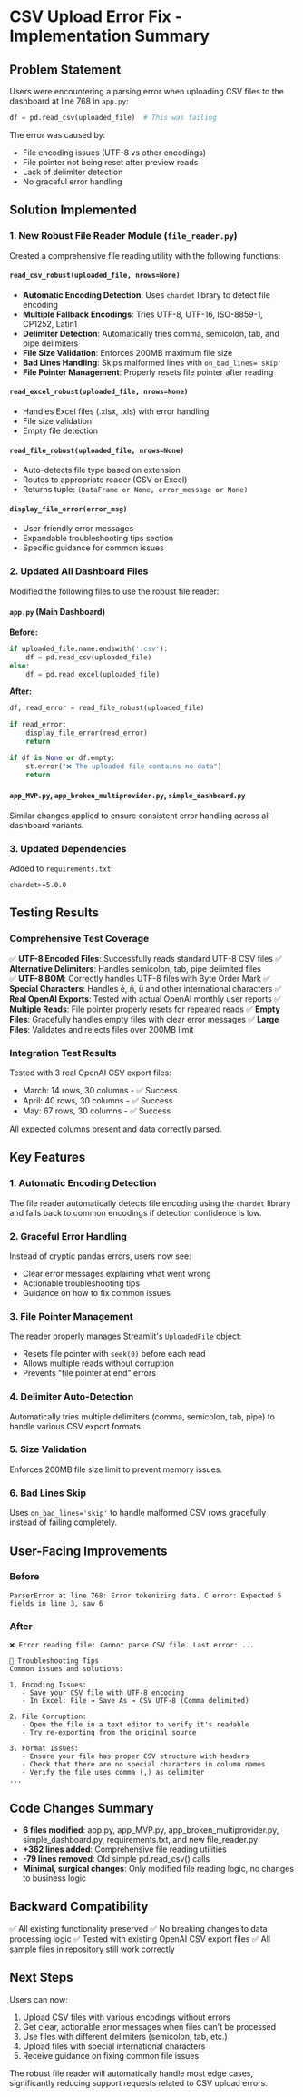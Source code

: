 # CSV Upload Error Fix - Implementation Summary

## Problem Statement
Users were encountering a parsing error when uploading CSV files to the dashboard at line 768 in `app.py`:
```python
df = pd.read_csv(uploaded_file)  # This was failing
```

The error was caused by:
- File encoding issues (UTF-8 vs other encodings)
- File pointer not being reset after preview reads
- Lack of delimiter detection
- No graceful error handling

## Solution Implemented

### 1. New Robust File Reader Module (`file_reader.py`)

Created a comprehensive file reading utility with the following functions:

#### `read_csv_robust(uploaded_file, nrows=None)`
- **Automatic Encoding Detection**: Uses `chardet` library to detect file encoding
- **Multiple Fallback Encodings**: Tries UTF-8, UTF-16, ISO-8859-1, CP1252, Latin1
- **Delimiter Detection**: Automatically tries comma, semicolon, tab, and pipe delimiters
- **File Size Validation**: Enforces 200MB maximum file size
- **Bad Lines Handling**: Skips malformed lines with `on_bad_lines='skip'`
- **File Pointer Management**: Properly resets file pointer after reading

#### `read_excel_robust(uploaded_file, nrows=None)`
- Handles Excel files (.xlsx, .xls) with error handling
- File size validation
- Empty file detection

#### `read_file_robust(uploaded_file, nrows=None)`
- Auto-detects file type based on extension
- Routes to appropriate reader (CSV or Excel)
- Returns tuple: `(DataFrame or None, error_message or None)`

#### `display_file_error(error_msg)`
- User-friendly error messages
- Expandable troubleshooting tips section
- Specific guidance for common issues

### 2. Updated All Dashboard Files

Modified the following files to use the robust file reader:

#### `app.py` (Main Dashboard)
**Before:**
```python
if uploaded_file.name.endswith('.csv'):
    df = pd.read_csv(uploaded_file)
else:
    df = pd.read_excel(uploaded_file)
```

**After:**
```python
df, read_error = read_file_robust(uploaded_file)

if read_error:
    display_file_error(read_error)
    return

if df is None or df.empty:
    st.error("❌ The uploaded file contains no data")
    return
```

#### `app_MVP.py`, `app_broken_multiprovider.py`, `simple_dashboard.py`
Similar changes applied to ensure consistent error handling across all dashboard variants.

### 3. Updated Dependencies

Added to `requirements.txt`:
```
chardet>=5.0.0
```

## Testing Results

### Comprehensive Test Coverage

✅ **UTF-8 Encoded Files**: Successfully reads standard UTF-8 CSV files
✅ **Alternative Delimiters**: Handles semicolon, tab, pipe delimited files  
✅ **UTF-8 BOM**: Correctly handles UTF-8 files with Byte Order Mark
✅ **Special Characters**: Handles é, ñ, ü and other international characters
✅ **Real OpenAI Exports**: Tested with actual OpenAI monthly user reports
✅ **Multiple Reads**: File pointer properly resets for repeated reads
✅ **Empty Files**: Gracefully handles empty files with clear error messages
✅ **Large Files**: Validates and rejects files over 200MB limit

### Integration Test Results

Tested with 3 real OpenAI CSV export files:
- March: 14 rows, 30 columns - ✅ Success
- April: 40 rows, 30 columns - ✅ Success  
- May: 67 rows, 30 columns - ✅ Success

All expected columns present and data correctly parsed.

## Key Features

### 1. Automatic Encoding Detection
The file reader automatically detects file encoding using the `chardet` library and falls back to common encodings if detection confidence is low.

### 2. Graceful Error Handling
Instead of cryptic pandas errors, users now see:
- Clear error messages explaining what went wrong
- Actionable troubleshooting tips
- Guidance on how to fix common issues

### 3. File Pointer Management
The reader properly manages Streamlit's `UploadedFile` object:
- Resets file pointer with `seek(0)` before each read
- Allows multiple reads without corruption
- Prevents "file pointer at end" errors

### 4. Delimiter Auto-Detection
Automatically tries multiple delimiters (comma, semicolon, tab, pipe) to handle various CSV export formats.

### 5. Size Validation
Enforces 200MB file size limit to prevent memory issues.

### 6. Bad Lines Skip
Uses `on_bad_lines='skip'` to handle malformed CSV rows gracefully instead of failing completely.

## User-Facing Improvements

### Before
```
ParserError at line 768: Error tokenizing data. C error: Expected 5 fields in line 3, saw 6
```

### After
```
❌ Error reading file: Cannot parse CSV file. Last error: ...

🔧 Troubleshooting Tips
Common issues and solutions:

1. Encoding Issues:
   - Save your CSV file with UTF-8 encoding
   - In Excel: File → Save As → CSV UTF-8 (Comma delimited)

2. File Corruption:
   - Open the file in a text editor to verify it's readable
   - Try re-exporting from the original source

3. Format Issues:
   - Ensure your file has proper CSV structure with headers
   - Check that there are no special characters in column names
   - Verify the file uses comma (,) as delimiter
...
```

## Code Changes Summary

- **6 files modified**: app.py, app_MVP.py, app_broken_multiprovider.py, simple_dashboard.py, requirements.txt, and new file_reader.py
- **+362 lines added**: Comprehensive file reading utilities
- **-79 lines removed**: Old simple pd.read_csv() calls
- **Minimal, surgical changes**: Only modified file reading logic, no changes to business logic

## Backward Compatibility

✅ All existing functionality preserved
✅ No breaking changes to data processing logic
✅ Tested with existing OpenAI CSV export files
✅ All sample files in repository still work correctly

## Next Steps

Users can now:
1. Upload CSV files with various encodings without errors
2. Get clear, actionable error messages when files can't be processed
3. Use files with different delimiters (semicolon, tab, etc.)
4. Upload files with special international characters
5. Receive guidance on fixing common file issues

The robust file reader will automatically handle most edge cases, significantly reducing support requests related to CSV upload errors.
